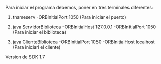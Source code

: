 Para iniciar el programa debemos, poner en tres terminales diferentes:

1.  tnameserv -ORBInitialPort 1050 (Para iniciar el puerto)
   
3.  java ServidorBiblioteca -ORBInitialHost 127.0.0.1 -ORBInitialPort 1050 (Para iniciar el biblioteca)

4.  java ClienteBiblioteca -ORBInitialPort 1050 -ORBInitialHost localhost (Para iniciarl el cliente)

Version de SDK 1.7
